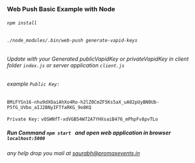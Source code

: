 ### Web Push Basic Example with Node

###### ```npm install```
###### ```./node_modules/.bin/web-push generate-vapid-keys```

###### Update with your Generated publicVapidKey or privateVapidKey in client folder ```index.js``` or server application  ```client.js```

###### example ```Public Key: ```
```BMiFYSn16-nhu9dXOaiAhXo4Ro-h2lZ0CmZF5Ks5aX_uA02pUyBN0Ub-P5fG_UVbo_aIJ2BNyIFTfaRKG_9o8KQ```

```Private Key:```
```vOSWNfT-xdVGB54W72A7YHXsaiB476_mPhpFv8pvTLo```

##### Run Command ```npm start ``` and open web application in browser ```localhost:5000```


###### any help drop you mail at saurabh@promaxevents.in